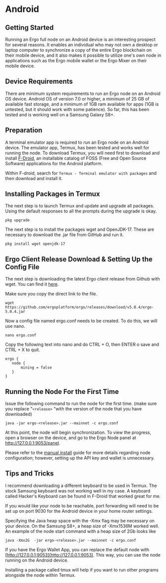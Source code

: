 # Android



## Getting Started

Running an Ergo full node on an Android device is an interesting prospect for several reasons. It enables an individual who may not own a desktop or laptop computer to synchronize a copy of the entire Ergo blockchain on their mobile device, and it also makes it possible to utilize one's own node in applications such as the Ergo mobile wallet or the Ergo Mixer on their mobile device.


## Device Requirements

There are minimum system requirements to run an Ergo node on an Android OS device. Android OS of version 7.0 or higher, a minimum of 25 GB of available fast storage, and a minimum of 1GB ram available for apps (1GB is untested, but it should work with some patience). So far, this has been tested and is working well on a Samsung Galaxy S8+.

## Preparation

A terminal emulator app is required to run an Ergo node on an Android device. The emulator app, Termux, has been tested and works well for running the node. To download Termux, you will need first to download and install [F-Droid](https://f-droid.org), an installable catalog of FOSS (Free and Open Source Software) applications for the Android platform. 

Within F-droid, search for `Termux - Terminal emulator with packages` and then download and install it.

## Installing Packages in Termux

The next step is to launch Termux and update and upgrade all packages. Using the default responses to all the prompts during the upgrade is okay.

```
pkg upgrade
```
The next step is to install the packages wget and OpenJDK-17. These are necessary to download the .jar file from GitHub and run it.

```
pkg install wget openjdk-17
```

## Ergo Client Release Download & Setting Up the Config File

The next step is downloading the latest Ergo client release from Github with wget. You can find it [here](https://github.com/ergoplatform/ergo/releases).

Make sure you copy the direct link to the file.

```
wget https://github.com/ergoplatform/ergo/releases/download/v5.0.4/ergo-5.0.4.jar
```

Now a config file named ergo.conf needs to be created. To do this, we will use nano. 

```
nano ergo.conf
```

Copy the following text into nano and do CTRL + O, then ENTER o save and CTRL + X to quit.

```
ergo {
   node {
       mining = false
   }
}
```

## Running the Node For the First Time

Issue the following command to run the node for the first time. (make sure you replace "`<release>` "with the version of the node that you have downloaded)

```
java -jar ergo-<release>.jar --mainnet -c ergo.conf
```
  
At this point, the node will begin synchronization. To view the progress, open a browser on the device, and go to the Ergo Node panel at http://127.0.0.1:9053/panel.

Please refer to the [manual install](manual.md) guide for more details regarding node configuration; however, setting up the API key and wallet is unnecessary.

## Tips and Tricks
  
I recommend downloading a different keyboard to be used in Termux. The stock Samsung keyboard was not working well in my case. A keyboard called Hacker's Keyboard can be found in F-Droid that worked great for me.
  
If you would like your node to be reachable, port forwarding will need to be set up on port 9030 for the Android device in your home router settings.
  
Specifying the Java heap space with the -Xmx flag may be necessary on your device. On the Samsung S8+, a heap size of -Xmx1536M worked well. An example of the node start command with a heap size of 2Gb looks like 

```
java -Xmx2G  -jar ergo-<release>.jar --mainnet -c ergo.conf
```  
If you have the Ergo Wallet App, you can replace the default node with [http://127.0.0.1:9053](http://127.0.0.1:9053). This way, you can use the node running on the Android device. 
  
Installing a package called tmux will help if you want to run other programs alongside the node within Termux.
